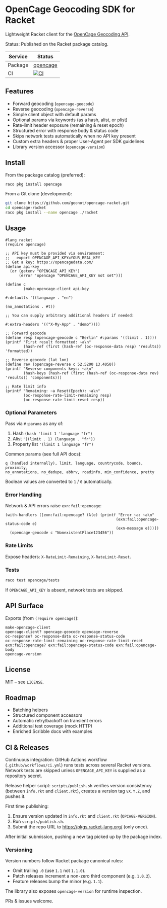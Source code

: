 OpenCage Geocoding SDK for Racket
=================================

Lightweight Racket client for the [OpenCage Geocoding API](https://opencagedata.com/api).

Status: Published on the Racket package catalog.

| Service | Status |
|---------|--------|
| Package | [opencage](https://pkgd.racket-lang.org/pkgn/package/opencage) |
| CI      | [![CI](https://github.com/geonot/opencage-racket/actions/workflows/ci.yml/badge.svg)](https://github.com/geonot/opencage-racket/actions/workflows/ci.yml) |

## Features

- Forward geocoding (`opencage-geocode`)
- Reverse geocoding (`opencage-reverse`)
- Simple client object with default params
- Optional params via keywords (as a hash, alist, or plist)
- Rate‑limit header exposure (remaining & reset epoch)
- Structured error with response body & status code
- Skips network tests automatically when no API key present
- Custom extra headers & proper User-Agent per SDK guidelines
- Library version accessor (`opencage-version`)

## Install

From the package catalog (preferred):

```sh
raco pkg install opencage
```

From a Git clone (development):

```sh
git clone https://github.com/geonot/opencage-racket.git
cd opencage-racket
raco pkg install --name opencage ./racket
```

## Usage

```racket
#lang racket
(require opencage)

;; API key must be provided via environment:
;;   export OPENCAGE_API_KEY=YOUR_REAL_KEY
;; Get a key: https://opencagedata.com/
(define api-key
  (or (getenv "OPENCAGE_API_KEY")
      (error 'opencage "OPENCAGE_API_KEY not set")))

(define c
        (make-opencage-client api-key
                                                                                                #:defaults '((language . "en")
                                                                                                                                                 (no_annotations . #t))
                                                                                                ;; You can supply arbitrary additional headers if needed:
                                                                                                #:extra-headers '(("X-My-App" . "demo"))))

;; Forward geocode
(define resp (opencage-geocode c "Berlin" #:params '((limit . 1))))
(printf "First result formatted: ~a\n"
        (hash-ref (first (hash-ref (oc-response-data resp) 'results)) 'formatted))

;; Reverse geocode (lat lon)
(define rev (opencage-reverse c 52.5200 13.4050))
(printf "Reverse components keys: ~a\n"
        (hash-keys (hash-ref (first (hash-ref (oc-response-data rev) 'results)) 'components)))

;; Rate limit info
(printf "Remaining: ~a Reset(Epoch): ~a\n"
        (oc-response-rate-limit-remaining resp)
        (oc-response-rate-limit-reset resp))
```

### Optional Parameters

Pass via `#:params` as any of:

1. Hash `(hash 'limit 1 'language "fr")`
2. Alist `'((limit . 1) (language . "fr"))`
3. Property list `'(limit 1 language "fr")`

Common params (see full API docs):

```
q (handled internally), limit, language, countrycode, bounds, proximity,
no_annotations, no_dedupe, abbrv, roadinfo, min_confidence, pretty
```

Boolean values are converted to `1` / `0` automatically.

### Error Handling

Network & API errors raise `exn:fail:opencage`:

```racket
(with-handlers ([exn:fail:opencage? (λ(e) (printf "Error ~a: ~a\n"
                                                 (exn:fail:opencage-status-code e)
                                                 (exn-message e)))])
  (opencage-geocode c "NonexistentPlace123456"))
```

### Rate Limits

Expose headers: `X-RateLimit-Remaining`, `X-RateLimit-Reset`.

### Tests

```sh
raco test opencage/tests
```
If `OPENCAGE_API_KEY` is absent, network tests are skipped.

## API Surface

Exports (from `(require opencage)`):

```
make-opencage-client
opencage-client? opencage-geocode opencage-reverse
oc-response? oc-response-data oc-response-status-code
oc-response-rate-limit-remaining oc-response-rate-limit-reset
exn:fail:opencage? exn:fail:opencage-status-code exn:fail:opencage-body
opencage-version
```

## License

MIT – see `LICENSE`.

## Roadmap

- Batching helpers
- Structured component accessors
- Automatic retry/backoff on transient errors
- Additional test coverage (mock HTTP)
- Enriched Scribble docs with examples

## CI & Releases

Continuous integration: GitHub Actions workflow (`.github/workflows/ci.yml`) runs tests across several Racket versions. Network tests are skipped unless `OPENCAGE_API_KEY` is supplied as a repository secret.

Release helper script: `scripts/publish.sh` verifies version consistency (between `info.rkt` and `client.rkt`), creates a version tag `vX.Y.Z`, and pushes it.

First time publishing:
1. Ensure version updated in `info.rkt` and `client.rkt` (`OPCAGE-VERSION`).
2. Run `scripts/publish.sh`.
3. Submit the repo URL to https://pkgs.racket-lang.org/ (only once).

After initial submission, pushing a new tag picked up by the package index.

### Versioning

Version numbers follow Racket package canonical rules:

- Omit trailing `.0` (use `1.1` not `1.1.0`).
- Patch releases increment a non-zero third component (e.g. `1.0.2`).
- Feature releases bump the minor (e.g. `1.1`).

The library also exposes `opencage-version` for runtime inspection.

PRs & issues welcome.
